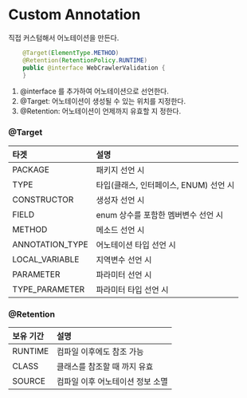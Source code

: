 # Custom Annotation
직접 커스텀해서 어노테이션을 만든다.

```java
    @Target(ElementType.METHOD)
    @Retention(RetentionPolicy.RUNTIME)
    public @interface WebCrawlerValidation {
    }
```
1. @interface 를 추가하여 어노테이션으로 선언한다.
2. @Target: 어노테이션이 생성될 수 있는 위치를 지정한다.
3. @Retention: 어노테이션이 언제까지 유효할 지 정한다.

### @Target
|타겟|설명|
|:---|:---|
| PACKAGE| 패키지 선언 시    |
| TYPE| 타입(클래스, 인터페이스, ENUM) 선언 시|
| CONSTRUCTOR| 생성자 선언 시|
| FIELD| enum 상수를 포함한 멤버변수 선언 시|
| METHOD| 메소드 선언 시|
| ANNOTATION_TYPE| 어노테이션 타입 선언 시|
| LOCAL_VARIABLE| 지역변수 선언 시|
| PARAMETER| 파라미터 선언 시|
| TYPE_PARAMETER| 파라미터 타입 선언 시|


### @Retention
|보유 기간|설명|
|:---|:---| 
|RUNTIME| 컴파일 이후에도 참조 가능 |
|CLASS| 클래스를 참조할 때 까지 유효 |
|SOURCE| 컴파일 이후 어노테이션 정보 소멸| 
